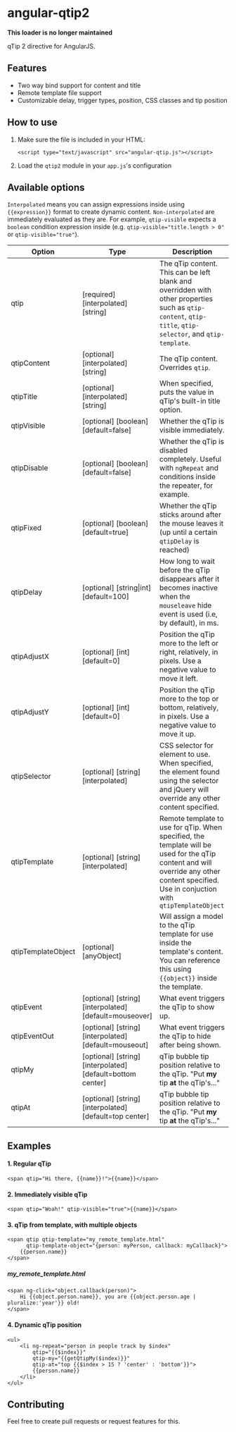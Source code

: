 # angular-qtip2
**This loader is no longer maintained**

qTip 2 directive for AngularJS.

## Features
* Two way bind support for content and title
* Remote template file support
* Customizable delay, trigger types, position, CSS classes and tip position

## How to use
1. Make sure the file is included in your HTML:  
    <pre><code>&lt;script type="text/javascript" src="angular-qtip.js"&gt;&lt;/script&gt;</code></pre>
2. Load the `qtip2` module in your `app.js`'s configuration

## Available options
`Interpolated` means you can assign expressions inside using `{{expression}}` format to create dynamic content.
`Non-interpolated` are immediately evaluated as they are. For example, `qtip-visible` expects a `boolean` condition expression inside (e.g. `qtip-visible="title.length > 0"` or `qtip-visible="true"`).

| Option | Type | Description |
|---|---|---|
| qtip | [required] [interpolated] [string] | The qTip content. This can be left blank and overridden with other properties such as `qtip-content`, `qtip-title`, `qtip-selector`, and `qtip-template`. |
| qtipContent | [optional] [interpolated] [string] | The qTip content. Overrides `qtip`. |
| qtipTitle | [optional] [interpolated] [string] | When specified, puts the value in qTip's built-in title option. |
| qtipVisible | [optional] [boolean] [default=false] | Whether the qTip is visible immediately. |
| qtipDisable | [optional] [boolean] [default=false] | Whether the qTip is disabled completely. Useful with `ngRepeat` and conditions inside the repeater, for example. |
| qtipFixed | [optional] [boolean] [default=true] | Whether the qTip sticks around after the mouse leaves it (up until a certain `qtipDelay` is reached) |
| qtipDelay | [optional] [string\|int] [default=100] | How long to wait before the qTip disappears after it becomes inactive when the `mouseleave` hide event is used (i.e, by default), in ms. |
| qtipAdjustX | [optional] [int] [default=0] | Position the qTip more to the left or right, relatively, in pixels. Use a negative value to move it left. |
| qtipAdjustY | [optional] [int] [default=0] | Position the qTip more to the top or bottom, relatively, in pixels. Use a negative value to move it up. |
| qtipSelector | [optional] [string] [interpolated] | CSS selector for element to use. When specified, the element found using the selector and jQuery will override any other content specified. |
| qtipTemplate | [optional] [string] [interpolated] | Remote template to use for qTip. When specified, the template will be used for the qTip content and will override any other content specified. Use in conjuction with `qtipTemplateObject` |
| qtipTemplateObject | [optional] [anyObject] | Will assign a model to the qTip template for use inside the template's content. You can reference this using `{{object}}` inside the template. |
| qtipEvent | [optional] [string] [interpolated] [default=mouseover] | What event triggers the qTip to show up. |
| qtipEventOut | [optional] [string] [interpolated] [default=mouseout] | What event triggers the qTip to hide after being shown. |
| qtipMy | [optional] [string] [interpolated] [default=bottom center] | qTip bubble tip position relative to the qTip. "Put **my** tip **at** the qTip's..." |
| qtipAt | [optional] [string] [interpolated] [default=top center] | qTip bubble tip position relative to the qTip. "Put **my** tip **at** the qTip's..." |

## Examples
#### 1. Regular qTip

    <span qtip="Hi there, {{name}}!">{{name}}</span>
    
#### 2. Immediately visible qTip

    <span qtip="Woah!" qtip-visible="true">{{name}}</span>
    
#### 3. qTip from template, with multiple objects

    <span qtip qtip-template="my_remote_template.html" 
          qtip-template-object="{person: myPerson, callback: myCallback}">
        {{person.name}}
    </span>
    
##### my_remote_template.html

    <span ng-click="object.callback(person)">
        Hi {{object.person.name}}, you are {{object.person.age | pluralize:'year'}} old!
    </span>
#### 4. Dynamic qTip position

    <ul>
        <li ng-repeat="person in people track by $index"
            qtip="{{$index}}"
            qtip-my="{{getQtipMy($index)}}"
            qtip-at="top {{$index > 15 ? 'center' : 'bottom'}}">
            {{person.name}}
        </li>
    </ul>

## Contributing
Feel free to create pull requests or request features for this.
